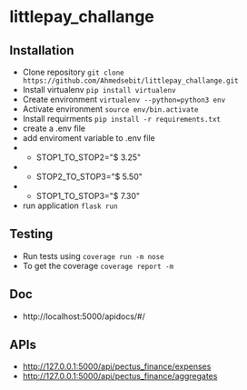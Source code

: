 # littlepay_challange

## Installation
- Clone repository `git clone https://github.com/Ahmedsebit/littlepay_challange.git`
- Install virtualenv `pip install virtualenv`
- Create environment `virtualenv --python=python3 env`
- Activate environment `source env/bin.activate`
- Install requirments `pip install -r requirements.txt`
- create a .env file
- add enviroment variable to .env file
- - STOP1_TO_STOP2="$ 3.25"
- - STOP2_TO_STOP3="$ 5.50"
- - STOP1_TO_STOP3="$ 7.30"
- run application `flask run`


## Testing
- Run tests using `coverage run -m nose`
- To get the coverage `coverage report -m`

## Doc
- http://localhost:5000/apidocs/#/

## APIs
- http://127.0.0.1:5000/api/pectus_finance/expenses
- http://127.0.0.1:5000/api/pectus_finance/aggregates
